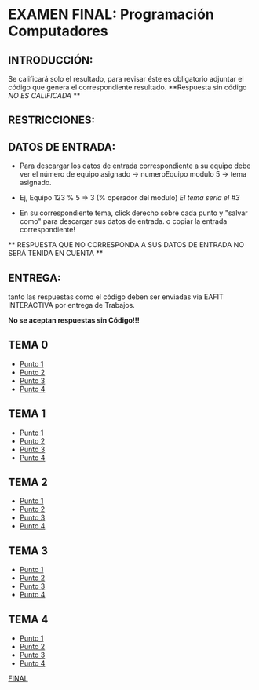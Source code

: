 # EXAMEN FINAL: Programación Computadores


## INTRODUCCIÓN:

Se calificará solo el resultado, para revisar éste es obligatorio adjuntar el código que genera el correspondiente resultado. **Respuesta sin código *NO ES CALIFICADA* **

## RESTRICCIONES:


## DATOS DE ENTRADA:

+ Para descargar los datos de entrada correspondiente a su equipo debe ver el
número de equipo asignado -> numeroEquipo modulo 5 -> tema asignado.

+ Ej, Equipo 123 % 5 => 3   (% operador del modulo)
*El tema sería el #3*

+ En su correspondiente tema, click derecho sobre cada punto y "salvar como" para descargar sus datos de entrada.
o copiar la entrada correspondiente!

** RESPUESTA QUE NO CORRESPONDA A SUS DATOS DE ENTRADA NO SERÁ TENIDA EN CUENTA **


## ENTREGA:

tanto las respuestas como el código deben ser enviadas via EAFIT INTERACTIVA
por entrega de Trabajos.

__**No se aceptan respuestas sin Código!!!**__

## TEMA 0
* [Punto 1](2FIN/A/punto1.m)
* [Punto 2](2FIN/A/punto2.md)
* [Punto 3](2FIN/A/punto3.md)
* [Punto 4](2FIN/A/punto4.md)

## TEMA 1
* [Punto 1](2FIN/B/punto1.m)
* [Punto 2](2FIN/B/punto2.md)
* [Punto 3](2FIN/B/punto3.md)
* [Punto 4](2FIN/B/punto4.md)

## TEMA 2
* [Punto 1](2FIN/C/punto1.m)
* [Punto 2](2FIN/C/punto2.md)
* [Punto 3](2FIN/C/punto3.md)
* [Punto 4](2FIN/C/punto4.md)

## TEMA 3
* [Punto 1](2FIN/D/punto1.m)
* [Punto 2](2FIN/D/punto2.md)
* [Punto 3](2FIN/D/punto3.md)
* [Punto 4](2FIN/D/punto4.md)

## TEMA 4
* [Punto 1](2FIN/E/punto1.m)
* [Punto 2](2FIN/E/punto2.md)
* [Punto 3](2FIN/E/punto3.md)
* [Punto 4](2FIN/E/punto4.md)

[FINAL](suple2.pdf)

